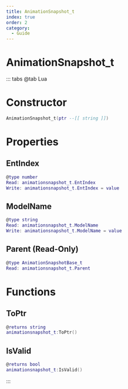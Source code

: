 ```yaml
---
title: AnimationSnapshot_t
index: true
order: 2
category:
  - Guide
---
```


# AnimationSnapshot_t

::: tabs
@tab Lua
# Constructor
```lua
AnimationSnapshot_t(ptr --[[ string ]])
```
# Properties
## EntIndex 
```lua
@type number
Read: animationsnapshot_t.EntIndex
Write: animationsnapshot_t.EntIndex = value
```
## ModelName 
```lua
@type string
Read: animationsnapshot_t.ModelName
Write: animationsnapshot_t.ModelName = value
```
## Parent (Read-Only)
```lua
@type AnimationSnapshotBase_t
Read: animationsnapshot_t.Parent
```
# Functions
## ToPtr
```lua
@returns string
animationsnapshot_t:ToPtr()
```
## IsValid
```lua
@returns bool
animationsnapshot_t:IsValid()
```

:::